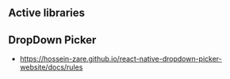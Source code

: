 ## Active libraries

## DropDown Picker

- https://hossein-zare.github.io/react-native-dropdown-picker-website/docs/rules